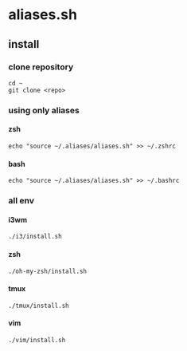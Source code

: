 # aliases.sh

## install

### clone repository
```
cd ~
git clone <repo>
```

### using only aliases

#### zsh
```
echo "source ~/.aliases/aliases.sh" >> ~/.zshrc
```

#### bash
```
echo "source ~/.aliases/aliases.sh" >> ~/.bashrc
```


### all env

#### i3wm
```
./i3/install.sh
```

#### zsh
```
./oh-my-zsh/install.sh
```

#### tmux
```
./tmux/install.sh
```

#### vim
```
./vim/install.sh
```

